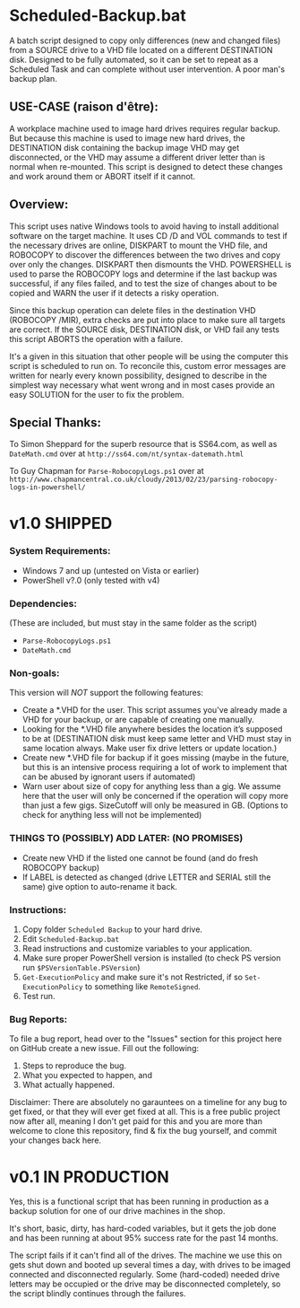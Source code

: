 # Scheduled-Backup.bat
A batch script designed to copy only differences (new and changed files) from a SOURCE drive to a VHD file located on a different DESTINATION disk. Designed to be fully automated, so it can be set to repeat as a Scheduled Task and can complete without user intervention. A poor man's backup plan.

## USE-CASE (raison d'être):
A workplace machine used to image hard drives requires regular backup. But because this machine is used to image new hard drives, the DESTINATION disk containing the backup image VHD may get disconnected, or the VHD may assume a different driver letter than is normal when re-mounted. This script is designed to detect these changes and work around them or ABORT itself if it cannot.

## Overview:
This script uses native Windows tools to avoid having to install additional software on the target machine. It uses CD /D and VOL commands to test if the necessary drives are online, DISKPART to mount the VHD file, and ROBOCOPY to discover the differences between the two drives and copy over only the changes. DISKPART then dismounts the VHD. POWERSHELL is used to parse the ROBOCOPY logs and determine if the last backup was successful, if any files failed, and to test the size of changes about to be copied and WARN the user if it detects a risky operation.

Since this backup operation can delete files in the destination VHD (ROBOCOPY /MIR), extra checks are put into place to make sure all targets are correct. If the SOURCE disk, DESTINATION disk, or VHD fail any tests this script ABORTS the operation with a failure.

It's a given in this situation that other people will be using the computer this script is scheduled to run on. To reconcile this, custom error messages are written for nearly every known possibility, designed to describe in the simplest way necessary what went wrong and in most cases provide an easy SOLUTION for the user to fix the problem.

## Special Thanks:
To Simon Sheppard for the superb resource that is SS64.com, as well as `DateMath.cmd` over at `http://ss64.com/nt/syntax-datemath.html`

To Guy Chapman for `Parse-RobocopyLogs.ps1` over at `http://www.chapmancentral.co.uk/cloudy/2013/02/23/parsing-robocopy-logs-in-powershell/`


# v1.0 SHIPPED

### System Requirements:
 - Windows 7 and up (untested on Vista or earlier)
 - PowerShell v?.0 (only tested with v4)

### Dependencies: 
(These are included, but must stay in the same folder as the script)

 - `Parse-RobocopyLogs.ps1`
 - `DateMath.cmd`

### Non-goals: 
This version will *NOT* support the following features:

 - Create a *.VHD for the user. This script assumes you've already made a VHD for your backup, or are capable of creating one manually.
 - Looking for the *.VHD file anywhere besides the location it’s supposed to be at (DESTINATION disk must keep same letter and VHD must stay in same location always. Make user fix drive letters or update location.)
 - Create new *.VHD file for backup if it goes missing (maybe in the future, but this is an intensive process requiring a lot of work to implement that can be abused by ignorant users if automated)
 - Warn user about size of copy for anything less than a gig. We assume here that the user will only be concerned if the operation will copy more than just a few gigs. SizeCutoff will only be measured in GB. (Options to check for anything less will not be implemented)
	
### THINGS TO (POSSIBLY) ADD LATER: (NO PROMISES)
 - Create new VHD if the listed one cannot be found (and do fresh ROBOCOPY backup)
 - If LABEL is detected as changed (drive LETTER and SERIAL still the same) give option to auto-rename it back.

### Instructions:
 1. Copy folder `Scheduled Backup` to your hard drive.
 2. Edit `Scheduled-Backup.bat`
 3. Read instructions and customize variables to your application.
 4. Make sure proper PowerShell version is installed (to check PS version run `$PSVersionTable.PSVersion`)
 5. `Get-ExecutionPolicy` and make sure it's not Restricted, if so `Set-ExecutionPolicy` to something like `RemoteSigned`.
 6. Test run.

### Bug Reports:
To file a bug report, head over to the "Issues" section for this project here on GitHub create a new issue. Fill out the following:

 1. Steps to reproduce the bug.
 2. What you expected to happen, and
 3. What actually happened.

Disclaimer: There are absolutely no garauntees on a timeline for any bug to get fixed, or that they will ever get fixed at all. This is a free public project now after all, meaning I don't get paid for this and you are more than welcome to clone this repository, find & fix the bug yourself, and commit your changes back here.

# v0.1 IN PRODUCTION
Yes, this is a functional script that has been running in production as a backup solution for one of our drive machines in the shop.

It's short, basic, dirty, has hard-coded variables, but it gets the job done and has been running at about 95% success rate for the past 14 months.

The script fails if it can't find all of the drives. The machine we use this on gets shut down and booted up several times a day, with drives to be imaged connected and disconnected regularly. Some (hard-coded) needed drive letters may be occupied or the drive may be disconnected completely, so the script blindly continues through the failures.
